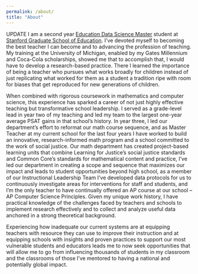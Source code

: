 ```yaml
---
permalink: /about/
title: "About"
---
```

UPDATE
I am a second year [Education Data Science Master](https://ed.stanford.edu/eds) student at [Stanford Graduate School of Education](https://ed.stanford.edu/). 
I’ve devoted myself to becoming the best teacher I can become and to advancing the profession of teaching. My training at the University of Michigan, enabled by my Gates Millennium and Coca-Cola scholarships, showed me that to accomplish that, I would have to develop a research-based practice. There I learned the importance of being a teacher who pursues what works broadly for children instead of just replicating what worked for them as a student a tradition ripe with room for biases that get reproduced for new generations of children.

When combined with rigorous coursework in mathematics and computer science, this experience has sparked a career of not just highly effective teaching but transformative school leadership. I served as a grade-level lead in year two of my teaching and led my team to the largest one-year average PSAT gains in that school’s history. In year three, I led our department’s effort to reformat our math course sequence, and as Master Teacher at my current school for the last four years I have worked to build an innovative, research-informed math program and a school committed to the work of social justice. Our math department has created project-based learning units that combine Learning for Justice’s social justice standards and Common Core’s standards for mathematical content and practice, I’ve led our department in creating a scope and sequence that maximizes our impact and leads to student opportunities beyond high school, as a member of our Instructional Leadership Team I’ve developed data protocols for us to continuously investigate areas for interventions for staff and students, and I’m the only teacher to have continually offered an AP course at our school – AP Computer Science Principles. Given my unique work history, I have practical knowledge of the challenges faced by teachers and schools to implement research effectively and to collect and analyze useful data anchored in a strong theoretical background. 

Experiencing how inadequate our current systems are at equipping teachers with resource they can use to improve their instruction and at equipping schools with insights and proven practices to support our most vulnerable students and educators leads me to now seek opportunities that will allow me to go from influencing thousands of students in my classroom and the classrooms of those I’ve mentored to having a national and potentially global impact.
